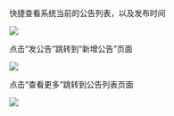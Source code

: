 快捷查看系统当前的公告列表，以及发布时间

![](file:///C:\Users\ADMINI~1\AppData\Local\Temp\ksohtml\wpsB365.tmp.jpg)

点击“发公告”跳转到“新增公告”页面

![](file:///C:\Users\ADMINI~1\AppData\Local\Temp\ksohtml\wpsB366.tmp.jpg)

点击“查看更多”跳转到公告列表页面

![](file:///C:\Users\ADMINI~1\AppData\Local\Temp\ksohtml\wpsB367.tmp.jpg)

